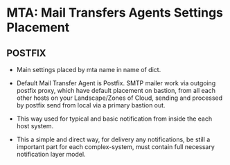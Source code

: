 # MTA: Mail Transfers Agents Settings Placement

## POSTFIX

   * Main settings placed by mta name in name of dict.

   * Default Mail Transfer Agent is Postfix. SMTP mailer work via outgoing postfix proxy, which have default placement on bastion,
     from all each other hosts on your Landscape/Zones of Cloud, sending and processed by postfix send from local via a primary bastion out.
  
   * This way used for typical and basic notification from inside the each host system. 
  
   * This a simple and direct way, for delivery any notifications, be still a important part for each complex-system, 
     must contain full necessary notification layer model.
